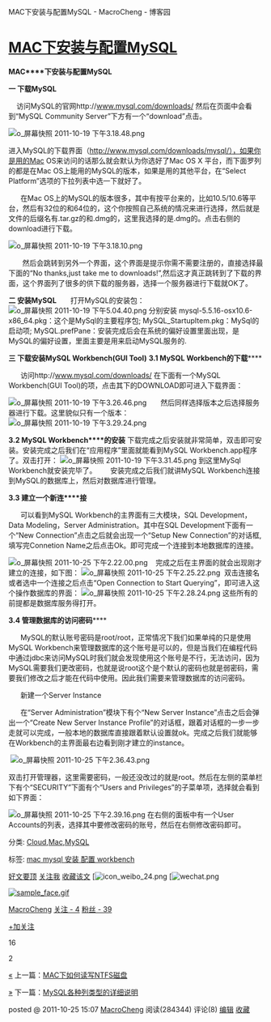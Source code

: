 MAC下安装与配置MySQL - MacroCheng - 博客园

# [MAC下安装与配置MySQL](http://www.cnblogs.com/macro-cheng/archive/2011/10/25/mysql-001.html)

**MAC****下安装与配置MySQL**

**一 下****载****MySQL**

    访问MySQL的官网http://www.mysql.com/downloads/ 然后在页面中会看到“MySQL Community Server”下方有一个“download”点击。

![o_屏幕快照 2011-10-19 下午3.18.48.png](../_resources/989c76e8b9c9e8927f5defe6c89c4934.png)

进入MySQL的下载界面（http://www.mysql.com/downloads/mysql/），如果你是用的Mac OS来访问的话那么就会默认为你选好了Mac OS X 平台，而下面罗列的都是在Mac OS上能用的MySQL的版本，如果是用的其他平台，在“Select Platform”选项的下拉列表中选一下就好了。

      在Mac OS上的MySQL的版本很多，其中有按平台来的，比如10.5/10.6等平台，然后有32位的和64位的，这个你按照自己系统的情况来进行选择，然后就是文件的后缀名有.tar.gz的和.dmg的，这里我选择的是.dmg的。点击右侧的download进行下载。

![o_屏幕快照 2011-10-19 下午3.18.10.png](../_resources/9b23df67340d34faf6ab476841a21cb7.png)

       然后会跳转到另外一个界面，这个界面是提示你需不需要注册的，直接选择最下面的“No thanks,just take me to downloads!”,然后这才真正跳转到了下载的界面，这个界面列了很多的供下载的服务器，选择一个服务器进行下载就OK了。

**二 安装MySQL**
      打开MySQL的安装包：
![o_屏幕快照 2011-10-19 下午5.04.40.png](../_resources/a6c4c0a695d225eb895d72a96a205b18.png)
分别安装
mysql-5.5.16-osx10.6-x86_64.pkg：这个是MySql的主要程序包;
MySQL_StartupItem.pkg：MySql的启动项;
MySQL.prefPane：安装完成后会在系统的偏好设置里面出现，是MySQL的偏好设置，里面主要是用来启动MySQL服务的.

**三 下****载****安装MySQL Workbench(GUI Tool)**
**3.1 MySQL Workbench****的下****载******

      访问http://www.mysql.com/downloads/ 在下面有一个MySQL Workbench(GUI Tool)的项，点击其下的DOWNLOAD即可进入下载界面：

![o_屏幕快照 2011-10-19 下午3.26.46.png](../_resources/3c49dc3b83688e2078f369231b09faee.png)
      然后同样选择版本之后选择服务器进行下载。这里貌似只有一个版本：
![o_屏幕快照 2011-10-19 下午3.29.24.png](../_resources/cd174ec8291dc7383b117640376a2898.png)

**3.2 MySQL Workbench****的安装**
下载完成之后安装就非常简单，双击即可安装。安装完成之后我们在“应用程序”里面就能看到MySQL Workbench.app程序了。双击打开：
![o_屏幕快照 2011-10-19 下午3.31.45.png](../_resources/7a60c9bbbbeb6676a30ae99958544976.png)
到这里MySql Workbench就安装完毕了。
      安装完成之后我们就讲MySQL Workbench连接到MySQL的数据库上，然后对数据库进行管理。

**3.3 ****建立一个新****连****接**

      可以看到MySQL Workbench的主界面有三大模块，SQL Development，Data Modeling，Server Administration。其中在SQL Development下面有一个“New Connection”点击之后就会出现一个“Setup New Connection”的对话框,填写完Connetion Name之后点击Ok。即可完成一个连接到本地数据库的连接。

![o_屏幕快照 2011-10-25 下午2.22.00.png](../_resources/20296cad4a44fcdb25db2d70fc88662e.png)
   完成之后在主界面的就会出现刚才建立的连接，如下图：
![o_屏幕快照 2011-10-25 下午2.25.22.png](../_resources/803a36df81aac382e1732f20bdc2beb6.png)
 双击连接名或者选中一个连接之后点击“Open Connection to Start Querying”，即可进入这个操作数据库的界面：
![o_屏幕快照 2011-10-25 下午2.28.24.png](../_resources/223b520a1e5b3a6ff0007c8c78acdea0.png)
这些所有的前提都是数据库服务得打开。

**3.4 ****管理数据****库****的****访问****密****码******

      MySQL的默认账号密码是root/root，正常情况下我们如果单纯的只是使用MySQL Workbench来管理数据库的这个账号是可以的，但是当我们在编程代码中通过jdbc来访问MySQL时我们就会发现使用这个账号是不行，无法访问，因为MySQL需要我们更改密码，也就是说root这个是个默认的密码也就是弱密码，需要我们修改之后才能在代码中使用。因此我们需要来管理数据库的访问密码。

      新建一个Server Instance

      在“Server Administration”模块下有个“New Server Instance”点击之后会弹出一个“Create New Server Instance Profile”的对话框，跟着对话框的一步一步走就可以完成，一般本地的数据库直接跟着默认设置就ok。完成之后我们就能够在Workbench的主界面最右边看到刚才建立的instance。

 ![o_屏幕快照 2011-10-25 下午2.36.43.png](../_resources/2615dc39afadf75624e59ee54dc97fd8.png)

双击打开管理器，这里需要密码，一般还没改过的就是root。然后在左侧的菜单栏下有个“SECURITY”下面有个“Users and Privileges”的子菜单项，选择就会看到如下界面：

![o_屏幕快照 2011-10-25 下午2.39.16.png](../_resources/940df711cfd12531f0d0e9260e048a07.png)
在右侧的面板中有一个User Accounts的列表，选择其中要修改密码的账号，然后在右侧修改密码即可。

分类: [Cloud](http://www.cnblogs.com/macro-cheng/category/319721.html),[Mac](http://www.cnblogs.com/macro-cheng/category/327566.html),[MySQL](http://www.cnblogs.com/macro-cheng/category/330264.html)

标签: [mac mysql 安装 配置 workbench](http://www.cnblogs.com/macro-cheng/tag/mac%20mysql%20%E5%AE%89%E8%A3%85%20%E9%85%8D%E7%BD%AE%20workbench/)

 [好文要顶](MAC下安装与配置MySQL%20-%20MacroCheng%20-%20博客园.md#)  [关注我](MAC下安装与配置MySQL%20-%20MacroCheng%20-%20博客园.md#)  [收藏该文](MAC下安装与配置MySQL%20-%20MacroCheng%20-%20博客园.md#)  [![icon_weibo_24.png](MAC下安装与配置MySQL%20-%20MacroCheng%20-%20博客园.md#)  [![wechat.png](MAC下安装与配置MySQL%20-%20MacroCheng%20-%20博客园.md#)

 [![sample_face.gif](../_resources/373280fde0d7ed152a0f7f06df3f3ad4.gif)](http://home.cnblogs.com/u/macro-cheng/)

 [MacroCheng](http://home.cnblogs.com/u/macro-cheng/)
 [关注 - 4](http://home.cnblogs.com/u/macro-cheng/followees)
 [粉丝 - 39](http://home.cnblogs.com/u/macro-cheng/followers)

 [+加关注](MAC下安装与配置MySQL%20-%20MacroCheng%20-%20博客园.md#)

 16

 2

[«](http://www.cnblogs.com/macro-cheng/archive/2011/10/12/mac-002.html) 上一篇：[MAC下如何读写NTFS磁盘](http://www.cnblogs.com/macro-cheng/archive/2011/10/12/mac-002.html)

[»](http://www.cnblogs.com/macro-cheng/archive/2011/10/26/mysql-002.html) 下一篇：[MySQL各种列类型的详细说明](http://www.cnblogs.com/macro-cheng/archive/2011/10/26/mysql-002.html)

posted @ 2011-10-25 15:07  [MacroCheng](http://www.cnblogs.com/macro-cheng/) 阅读(284344) 评论(8) [编辑](https://i.cnblogs.com/EditPosts.aspx?postid=2223979)  [收藏](http://www.cnblogs.com/macro-cheng/archive/2011/10/25/mysql-001.html#)